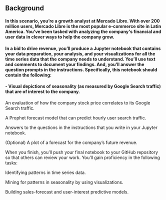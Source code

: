 ## Background
#### In this scenario, you’re a growth analyst at Mercado Libre. With over 200 million users, Mercado Libre is the most popular e-commerce site in Latin America. You've been tasked with analyzing the company's financial and user data in clever ways to help the company grow.
#### In a bid to drive revenue, you’ll produce a Jupyter notebook that contains your data preparation, your analysis, and your visualizations for all the time series data that the company needs to understand. You’ll use text and comments to document your findings. And, you’ll answer the question prompts in the instructions. Specifically, this notebook should contain the following:


#### - Visual depictions of seasonality (as measured by Google Search traffic) that are of interest to the company.


An evaluation of how the company stock price correlates to its Google Search traffic.


A Prophet forecast model that can predict hourly user search traffic.


Answers to the questions in the instructions that you write in your Jupyter notebook.


(Optional) A plot of a forecast for the company’s future revenue.


When you finish, you’ll push your final notebook to your GitHub repository so that others can review your work.
You’ll gain proficiency in the following tasks:


Identifying patterns in time series data.


Mining for patterns in seasonality by using visualizations.


Building sales-forecast and user-interest predictive models.